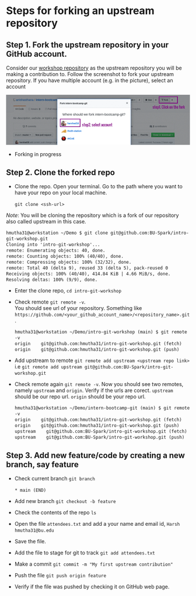 # Steps for forking an upstream repository

## Step 1\. Fork the upstream repository in your GitHub account.

Consider our [workshop repository](https://github.com/BU-Spark/intro-git-workshop) as the upstream repository you will be making a contribution to. Follow the screenshot to fork your upstream repository. If you have multiple account (e.g. in the picture), select an account

![Fork upstream repo](/images/fork-repo.gif)

- Forking in progress

## Step 2\. Clone the forked repo

- Clone the repo. Open your terminal. Go to the path where you want to have your repo on your local machine.

  `git clone <ssh-url>`

_Note_: You will be cloning the repository which is a fork of our repository also called upstream in this case.

```
hmutha31@workstation ~/Demo $ git clone git@github.com:BU-Spark/intro-git-workshop.git
Cloning into 'intro-git-workshop'...
remote: Enumerating objects: 40, done.
remote: Counting objects: 100% (40/40), done.
remote: Compressing objects: 100% (32/32), done.
remote: Total 40 (delta 9), reused 33 (delta 5), pack-reused 0
Receiving objects: 100% (40/40), 414.84 KiB | 4.66 MiB/s, done.
Resolving deltas: 100% (9/9), done.
```

- Enter the clone repo, `cd intro-git-workshop`
- Check remote `git remote -v`.<br>
  You should see url of your repository. Something like<br>
  `https://github.com/<your_github_account_name>/<repository_name>.git`.

  ```
  hmutha31@workstation ~/Demo/intro-git-workshop (main) $ git remote -v
  origin    git@github.com:hmutha31/intro-git-workshop.git (fetch)
  origin    git@github.com:hmutha31/intro-git-workshop.git (push)
  ```

- Add upstream to remote `git remote add upstream <upstream repo link>`<br>
  i.e `git remote add upstream git@github.com:BU-Spark/intro-git-workshop.git`

- Check remote again `git remote -v`. Now you should see two remotes, namely `upstream` and `origin`. Verify if the urls are corect. `upstream` should be our repo url. `origin` should be your repo url.

  ```
  hmutha31@workstation ~/Demo/intern-bootcamp-git (main) $ git remote -v
  origin    git@github.com:hmutha31/intro-git-workshop.git (fetch)
  origin    git@github.com:hmutha31/intro-git-workshop.git (push)
  upstream    git@github.com:BU-Spark/intro-git-workshop.git (fetch)
  upstream    git@github.com:BU-Spark/intro-git-workshop.git (push)
  ```

## Step 3\. Add new feature/code by creating a new branch, say feature

- Check current branch `git branch`

  `* main (END)`

- Add new branch `git checkout -b feature`

- Check the contents of the repo `ls`

- Open the file `attendees.txt` and add a your name and email id, `Harsh hmutha31@bu.edu`

- Save the file.

- Add the file to stage for git to track `git add attendees.txt`

- Make a commit `git commit -m "My first upstream contribution"`

- Push the file `git push origin feature`

- Verify if the file was pushed by checking it on GitHub web page.
